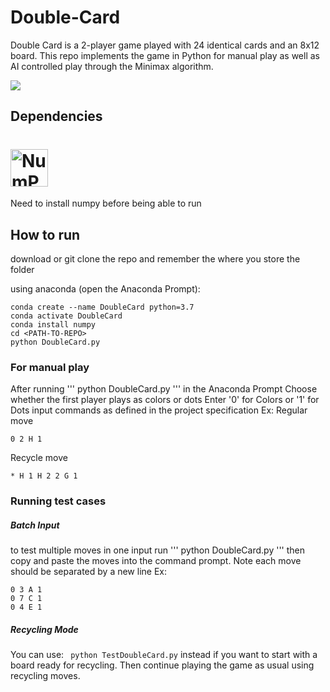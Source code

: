 # Double-Card
Double Card is a 2-player game played with 24 identical cards and an 8x12 board. This repo implements the game in Python for manual play as well as AI controlled play through the Minimax algorithm.

![](name-of-giphy.gif)

## Dependencies
# <img alt="NumPy" src="https://cdn.rawgit.com/numpy/numpy/master/branding/icons/numpylogo.svg" height="60">
Need to install numpy before being able to run

## How to run
download or git clone the repo and remember the <PATH-TO-REPO> where you store the folder

using anaconda (open the Anaconda Prompt):
```
conda create --name DoubleCard python=3.7
conda activate DoubleCard
conda install numpy
cd <PATH-TO-REPO>
python DoubleCard.py
```

### For manual play
After running ''' python DoubleCard.py ''' in the Anaconda Prompt
Choose whether the first player plays as colors or dots
Enter '0' for Colors or '1' for Dots
input commands as defined in the project specification
Ex:
Regular move
```
0 2 H 1
```
Recycle move
```
* H 1 H 2 2 G 1
```
### Running test cases

##### Batch Input
to test multiple moves in one input run ''' python DoubleCard.py '''
then copy and paste the moves into the command prompt.
Note each move should be separated by a new line
Ex:
```
0 3 A 1
0 7 C 1
0 4 E 1
```

##### Recycling Mode
You can use: ``` python TestDoubleCard.py``` instead if you want to start with a board ready for recycling.
Then continue playing the game as usual using recycling moves.




